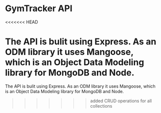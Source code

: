 # GymTracker API
<<<<<<< HEAD

The API is bulit using Express.
As an ODM library it uses Mangoose, which is an Object Data Modeling library for MongoDB and Node.
=======
The API is bulit using Express. As an ODM library it uses Mangoose, which is an Object Data Modeling library for MongoDB and Node.
>>>>>>> added CRUD operations for all collections
